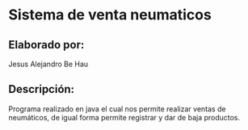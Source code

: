 # Sistema de venta neumaticos


## Elaborado por:
Jesus Alejandro Be Hau

## Descripción:
Programa realizado en java el cual nos permite realizar ventas de neumáticos, de igual forma permite registrar y dar de baja productos.
